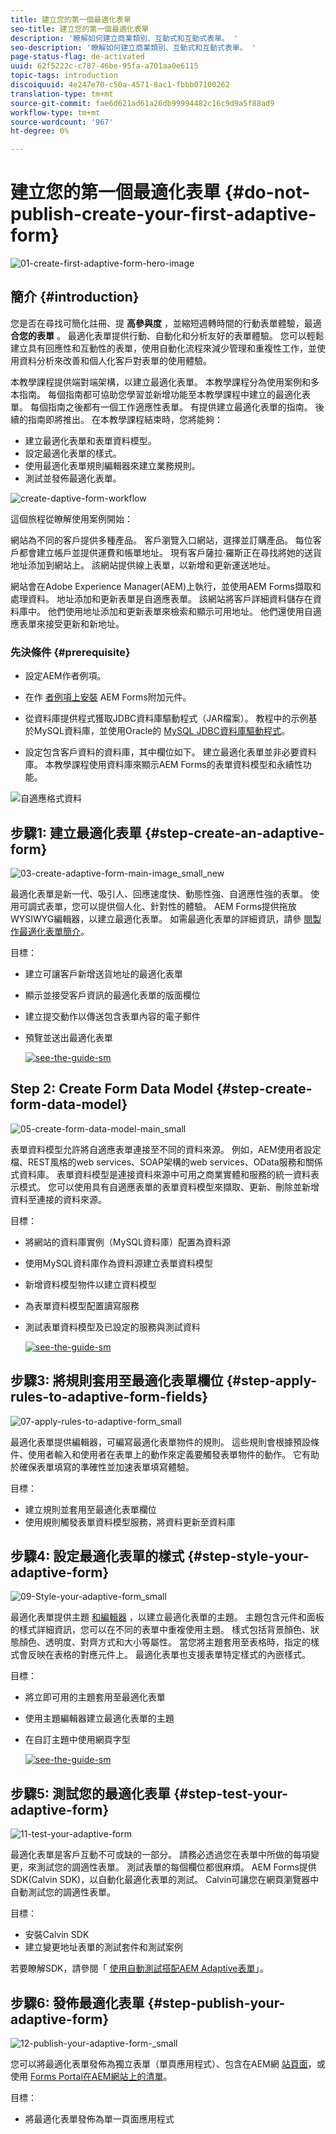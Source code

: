 ```yaml
---
title: 建立您的第一個最適化表單
seo-title: 建立您的第一個最適化表單
description: '瞭解如何建立商業類別、互動式和互動式表單。 '
seo-description: '瞭解如何建立商業類別、互動式和互動式表單。 '
page-status-flag: de-activated
uuid: 62f5222c-c787-46be-95fa-a701aa0e6115
topic-tags: introduction
discoiquuid: 4e247e70-c50a-4571-8ac1-fbbb07100262
translation-type: tm+mt
source-git-commit: fae6d621ad61a26db99994482c16c9d9a5f88ad9
workflow-type: tm+mt
source-wordcount: '967'
ht-degree: 0%

---
```



# 建立您的第一個最適化表單 {#do-not-publish-create-your-first-adaptive-form}

![01-create-first-adaptive-form-hero-image](assets/01-create-first-adaptive-form-hero-image.png)

## 簡介 {#introduction}

您是否在尋找可簡化註冊、提 **高參與度** ，並縮短週轉時間的行動表單體驗，最適 **合您的表單** 。 最適化表單提供行動、自動化和分析友好的表單體驗。 您可以輕鬆建立具有回應性和互動性的表單，使用自動化流程來減少管理和重複性工作，並使用資料分析來改善和個人化客戶對表單的使用體驗。

本教學課程提供端對端架構，以建立最適化表單。 本教學課程分為使用案例和多本指南。 每個指南都可協助您學習並新增功能至本教學課程中建立的最適化表單。 每個指南之後都有一個工作適應性表單。 有提供建立最適化表單的指南。 後續的指南即將推出。 在本教學課程結束時，您將能夠：

* 建立最適化表單和表單資料模型。
* 設定最適化表單的樣式。
* 使用最適化表單規則編輯器來建立業務規則。
* 測試並發佈最適化表單。

![create-daptive-form-workflow](assets/create-daptive-form-workflow.png)

這個旅程從瞭解使用案例開始：

網站為不同的客戶提供多種產品。 客戶瀏覽入口網站，選擇並訂購產品。 每位客戶都會建立帳戶並提供運費和帳單地址。 現有客戶薩拉·羅斯正在尋找將她的送貨地址添加到網站上。 該網站提供線上表單，以新增和更新運送地址。

網站會在Adobe Experience Manager(AEM)上執行，並使用AEM Forms擷取和處理資料。 地址添加和更新表單是自適應表單。 該網站將客戶詳細資料儲存在資料庫中。 他們使用地址添加和更新表單來檢索和顯示可用地址。 他們還使用自適應表單來接受更新和新地址。

### 先決條件 {#prerequisite}

* 設定AEM作者例項。
* 在作 [者例項上安裝](/help/forms/using/installing-configuring-aem-forms-osgi.md) AEM Forms附加元件。
* 從資料庫提供程式獲取JDBC資料庫驅動程式（JAR檔案）。 教程中的示例基於MySQL資料庫，並使用Oracle的 [MySQL JDBC資料庫驅動程式](https://dev.mysql.com/downloads/connector/j/5.1.html)。

* 設定包含客戶資料的資料庫，其中欄位如下。 建立最適化表單並非必要資料庫。 本教學課程使用資料庫來顯示AEM Forms的表單資料模型和永續性功能。

![自適應格式資料](assets/adaptiveformdata.png)

## 步驟1: 建立最適化表單 {#step-create-an-adaptive-form}

![03-create-adaptive-form-main-image_small_new](assets/03-create-adaptive-form-main-image_small_new.png)

最適化表單是新一代、吸引人、回應速度快、動態性強、自適應性強的表單。 使用可調式表單，您可以提供個人化、針對性的體驗。 AEM Forms提供拖放WYSIWYG編輯器，以建立最適化表單。 如需最適化表單的詳細資訊，請參 [閱製作最適化表單簡介](/help/forms/using/introduction-forms-authoring.md)。

目標：

* 建立可讓客戶新增送貨地址的最適化表單
* 顯示並接受客戶資訊的最適化表單的版面欄位
* 建立提交動作以傳送包含表單內容的電子郵件
* 預覽並送出最適化表單

   [ ![see-the-guide-sm](assets/see-the-guide-sm.png)](create-adaptive-form.md)

## Step 2: Create Form Data Model {#step-create-form-data-model}

![05-create-form-data-model-main_small](assets/05-create-form-data-model-main_small.png)

表單資料模型允許將自適應表單連接至不同的資料來源。 例如，AEM使用者設定檔、REST風格的web services、SOAP架構的web services、OData服務和關係式資料庫。 表單資料模型是連接資料來源中可用之商業實體和服務的統一資料表示模式。 您可以使用具有自適應表單的表單資料模型來擷取、更新、刪除並新增資料至連接的資料來源。

目標：

* 將網站的資料庫實例（MySQL資料庫）配置為資料源
* 使用MySQL資料庫作為資料源建立表單資料模型
* 新增資料模型物件以建立資料模型
* 為表單資料模型配置讀寫服務
* 測試表單資料模型及已設定的服務與測試資料

   [ ![see-the-guide-sm](assets/see-the-guide-sm.png)](create-form-data-model.md)

## 步驟3: 將規則套用至最適化表單欄位 {#step-apply-rules-to-adaptive-form-fields}

![07-apply-rules-to-adaptive-form_small](assets/07-apply-rules-to-adaptive-form_small.png)

最適化表單提供編輯器，可編寫最適化表單物件的規則。 這些規則會根據預設條件、使用者輸入和使用者在表單上的動作來定義要觸發表單物件的動作。 它有助於確保表單填寫的準確性並加速表單填寫體驗。

目標：

* 建立規則並套用至最適化表單欄位
* 使用規則觸發表單資料模型服務，將資料更新至資料庫

## 步驟4: 設定最適化表單的樣式 {#step-style-your-adaptive-form}

![09-Style-your-adaptive-form_small](assets/09-Style-your-adaptive-form_small.png)

最適化表單提供主題 [和編輯器](/help/forms/using/themes.md) ，以建立最適化表單的主題。 主題包含元件和面板的樣式詳細資訊，您可以在不同的表單中重複使用主題。 樣式包括背景顏色、狀態顏色、透明度、對齊方式和大小等屬性。 當您將主題套用至表格時，指定的樣式會反映在表格的對應元件上。 最適化表單也支援表單特定樣式的內嵌樣式。

目標：

* 將立即可用的主題套用至最適化表單
* 使用主題編輯器建立最適化表單的主題
* 在自訂主題中使用網頁字型

   [ ![see-the-guide-sm](assets/see-the-guide-sm.png)](style-your-adaptive-form.md)

## 步驟5: 測試您的最適化表單 {#step-test-your-adaptive-form}

![11-test-your-adaptive-form](assets/11-test-your-adaptive-form.png)

最適化表單是客戶互動不可或缺的一部分。 請務必透過您在表單中所做的每項變更，來測試您的調適性表單。 測試表單的每個欄位都很麻煩。 AEM Forms提供SDK(Calvin SDK)，以自動化最適化表單的測試。 Calvin可讓您在網頁瀏覽器中自動測試您的調適性表單。

目標：

* 安裝Calvin SDK
* 建立變更地址表單的測試套件和測試案例

若要瞭解SDK，請參閱「 [使用自動測試搭配AEM Adaptive表單](/help/forms/using/calvin.md)」。

## 步驟6: 發佈最適化表單 {#step-publish-your-adaptive-form}

![12-publish-your-adaptive-form-_small](assets/12-publish-your-adaptive-form-_small.png)

您可以將最適化表單發佈為獨立表單（單頁應用程式）、包含在AEM網 [站頁面](/help/forms/using/embed-adaptive-form-aem-sites.md)，或使用 [Forms Portal在AEM網站上的清單](/help/forms/using/introduction-publishing-forms.md)。

目標：

* 將最適化表單發佈為單一頁面應用程式

